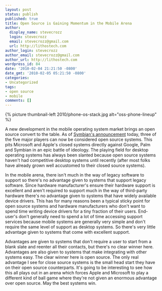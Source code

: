 ```yaml
---
layout: post
status: publish
published: true
title: Open Source is Gaining Momentum in the Mobile Arena
author:
  display_name: stevecrozz
  login: stevecrozz
  email: stevecrozz@gmail.com
  url: http://lithostech.com
author_login: stevecrozz
author_email: stevecrozz@gmail.com
author_url: http://lithostech.com
wordpress_id: 84
date: '2010-02-04 21:21:50 -0800'
date_gmt: '2010-02-05 05:21:50 -0800'
categories:
- Uncategorized
tags:
- open source
- mobile
comments: []
---
```

{% picture thumbnail-left 2010/phone-os-stack.jpg alt="oss-phone-lineup" %}

A new development in the mobile operating system market brings an open
source convert to the table. As of [Symbian's
announcement](http://blog.symbian.org/2010/02/04/symbian-is-open/)
today, three of the five major players can now be considered open source
systems. This pits Microsoft and Apple's closed systems directly against
Google, Palm and Symbian in an epic battle of ideology. The playing
field for desktop operating systems has always been slanted because open
source systems haven't had competitive desktop systems until recently
(after most folks have already grown well accustomed to their closed
source systems).

<!--more-->

In the mobile arena, there isn't much in the way of legacy software to
support so there's no advantage given to systems that support legacy
software. Since hardware manufacturer's ensure their hardware support is
excellent and aren't required to support much in the way of third-party
hardware there's no advantage given to systems that have widely
available device drivers. This has for many reasons been a typical
sticky point for open source systems and hardware manufacturers who
don't want to spend time writing device drivers for a tiny fraction of
their users. End-user's don't generally need to spend a lot of time
accessing support services because mobile systems are generally very
simple and don't require the same level of support as desktop systems.
So there's very little advantage given to systems that come with
excellent support.

Advantages are given to systems that don't require a user to start from
a blank slate and reenter all their contacts, but there's no clear
winner here. Advantages are also given to systems that make integrating
with other systems easy. The clear winner here is open source. The only
real advantage I see for close source systems is the small head start
they have on their open source counterparts. It's going to be
interesting to see how this all plays out in an arena which forces Apple
and Microsoft to play a different kind of ball game where they're not
given an enormous advantage over open source. May the best systems
win.
